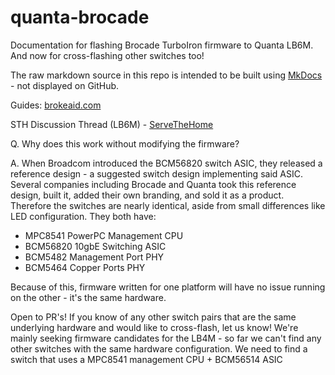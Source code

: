 
# quanta-brocade
Documentation for flashing Brocade TurboIron firmware to Quanta LB6M. And now for cross-flashing other switches too!  

The raw markdown source in this repo is intended to be built using [MkDocs](http://www.mkdocs.org/) - not displayed on GitHub.

Guides: [brokeaid.com](http://brokeaid.com/)  

STH Discussion Thread (LB6M) - [ServeTheHome](https://forums.servethehome.com/index.php?threads/turbocharge-your-quanta-lb6m-flash-to-brocade-turboiron.17971/)  

Q. Why does this work without modifying the firmware?  

A. When Broadcom introduced the BCM56820 switch ASIC, they released a reference design - a suggested switch design implementing said ASIC. Several companies including Brocade and Quanta took this reference design, built it, added their own branding, and sold it as a product. Therefore the switches are nearly identical, aside from small differences like LED configuration. They both have:

 - MPC8541 PowerPC Management CPU
 - BCM56820 10gbE Switching ASIC
 - BCM5482 Management Port PHY
 - BCM5464 Copper Ports PHY
 
 Because of this, firmware written for one platform will have no issue running on the other - it's the same hardware.
 
Open to PR's! If you know of any other switch pairs that are the same underlying hardware and would like to cross-flash, let us know! We're mainly seeking firmware candidates for the LB4M - so far we can't find any other switches with the same hardware configuration. We need to find a switch that uses a MPC8541 management CPU + BCM56514 ASIC